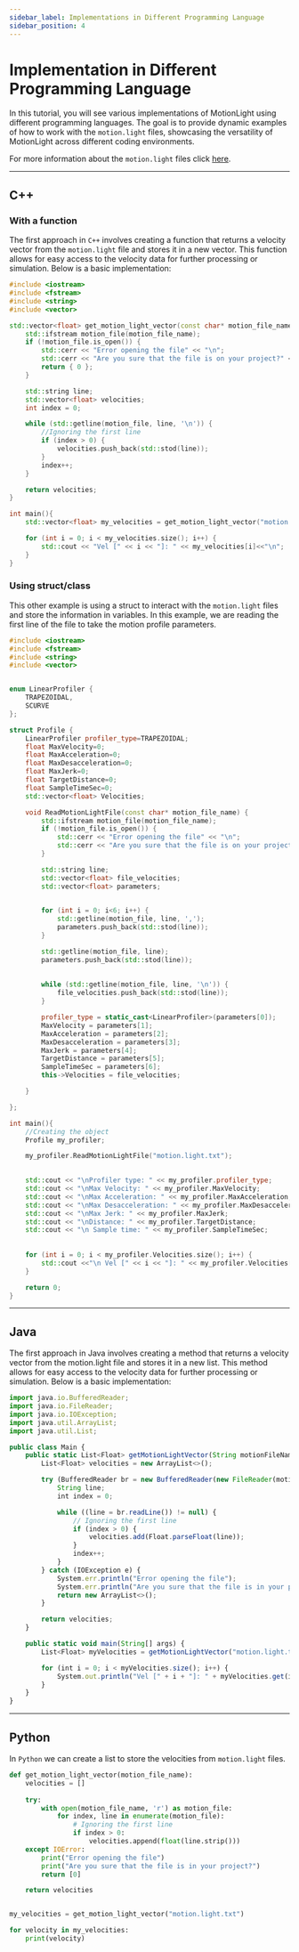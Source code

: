 ```yaml
---
sidebar_label: Implementations in Different Programming Language
sidebar_position: 4
---
```


# Implementation in Different Programming Language

In this tutorial, you will see various implementations of MotionLight using different programming languages. The goal is to provide dynamic examples of how to work with the ``motion.light`` files, showcasing the versatility of MotionLight across different coding environments.

For more information about the ``motion.light`` files click [here](/MotionLight/docs/Tutorials/How_to_use_motion_light#the-motionlight-file).

--- 

## C++ 
### With a function
The first approach in ``C++`` involves creating a function that returns a velocity vector from the ``motion.light`` file and stores it in a new vector. This function allows for easy access to the velocity data for further processing or simulation. Below is a basic implementation:

```cpp title="main.cpp"
#include <iostream>
#include <fstream>
#include <string>
#include <vector>

std::vector<float> get_motion_light_vector(const char* motion_file_name) {
    std::ifstream motion_file(motion_file_name); 
    if (!motion_file.is_open()) {
        std::cerr << "Error opening the file" << "\n";
        std::cerr << "Are you sure that the file is on your project?" << "\n";
        return { 0 };
    }

    std::string line; 
    std::vector<float> velocities; 
    int index = 0; 

    while (std::getline(motion_file, line, '\n')) {
        //Ignoring the first line
        if (index > 0) {
            velocities.push_back(std::stod(line));
        }
        index++;
    }

    return velocities; 
}

int main(){
    std::vector<float> my_velocities = get_motion_light_vector("motion.light.txt"); 

    for (int i = 0; i < my_velocities.size(); i++) {
        std::cout << "Vel [" << i << "]: " << my_velocities[i]<<"\n";
    }
}
```
### Using struct/class
This other example is using a struct to interact with the ``motion.light`` files and store the information in variables.
In this example, we are reading the first line of the file to take the motion profile parameters. 

```cpp title= "main.cpp"
#include <iostream>
#include <fstream>
#include <string>
#include <vector>


enum LinearProfiler {
    TRAPEZOIDAL,
    SCURVE
};

struct Profile {
    LinearProfiler profiler_type=TRAPEZOIDAL; 
    float MaxVelocity=0; 
    float MaxAcceleration=0; 
    float MaxDesacceleration=0; 
    float MaxJerk=0; 
    float TargetDistance=0; 
    float SampleTimeSec=0; 
    std::vector<float> Velocities; 

    void ReadMotionLightFile(const char* motion_file_name) {
        std::ifstream motion_file(motion_file_name);
        if (!motion_file.is_open()) {
            std::cerr << "Error opening the file" << "\n";
            std::cerr << "Are you sure that the file is on your project?" << "\n";
        }

        std::string line;
        std::vector<float> file_velocities;
        std::vector<float> parameters; 
 

        for (int i = 0; i<6; i++) {
            std::getline(motion_file, line, ',');
            parameters.push_back(std::stod(line));
        }

        std::getline(motion_file, line); 
        parameters.push_back(std::stod(line));
        
        
        while (std::getline(motion_file, line, '\n')) {
            file_velocities.push_back(std::stod(line));
        }

        profiler_type = static_cast<LinearProfiler>(parameters[0]); 
        MaxVelocity = parameters[1];
        MaxAcceleration = parameters[2];
        MaxDesacceleration = parameters[3];
        MaxJerk = parameters[4];
        TargetDistance = parameters[5];
        SampleTimeSec = parameters[6];
        this->Velocities = file_velocities; 

    }

}; 

int main(){
    //Creating the object
    Profile my_profiler;

    my_profiler.ReadMotionLightFile("motion.light.txt"); 

    
    std::cout << "\nProfiler type: " << my_profiler.profiler_type; 
    std::cout << "\nMax Velocity: " << my_profiler.MaxVelocity; 
    std::cout << "\nMax Acceleration: " << my_profiler.MaxAcceleration;
    std::cout << "\nMax Desacceleration: " << my_profiler.MaxDesacceleration;
    std::cout << "\nMax Jerk: " << my_profiler.MaxJerk;
    std::cout << "\nDistance: " << my_profiler.TargetDistance; 
    std::cout << "\n Sample time: " << my_profiler.SampleTimeSec; 
    
 
    for (int i = 0; i < my_profiler.Velocities.size(); i++) {
        std::cout <<"\n Vel [" << i << "]: " << my_profiler.Velocities[i];
    }

    return 0; 
}
```

---

## Java
The first approach in Java involves creating a method that returns a velocity vector from the motion.light file and stores it in a new list. This method allows for easy access to the velocity data for further processing or simulation. Below is a basic implementation:

``` js
import java.io.BufferedReader;
import java.io.FileReader;
import java.io.IOException;
import java.util.ArrayList;
import java.util.List;

public class Main {
    public static List<Float> getMotionLightVector(String motionFileName) {
        List<Float> velocities = new ArrayList<>();

        try (BufferedReader br = new BufferedReader(new FileReader(motionFileName))) {
            String line;
            int index = 0;

            while ((line = br.readLine()) != null) {
                // Ignoring the first line
                if (index > 0) {
                    velocities.add(Float.parseFloat(line));
                }
                index++;
            }
        } catch (IOException e) {
            System.err.println("Error opening the file");
            System.err.println("Are you sure that the file is in your project?");
            return new ArrayList<>();
        }

        return velocities;
    }

    public static void main(String[] args) {
        List<Float> myVelocities = getMotionLightVector("motion.light.txt");

        for (int i = 0; i < myVelocities.size(); i++) {
            System.out.println("Vel [" + i + "]: " + myVelocities.get(i));
        }
    }
}

```
---

## Python
In ``Python`` we can create a list to store the velocities from ``motion.light`` files. 

```python
def get_motion_light_vector(motion_file_name):
    velocities = []
    
    try:
        with open(motion_file_name, 'r') as motion_file:
            for index, line in enumerate(motion_file):
                # Ignoring the first line
                if index > 0:
                    velocities.append(float(line.strip()))
    except IOError:
        print("Error opening the file")
        print("Are you sure that the file is in your project?")
        return [0]

    return velocities


my_velocities = get_motion_light_vector("motion.light.txt")

for velocity in my_velocities: 
    print(velocity)

```